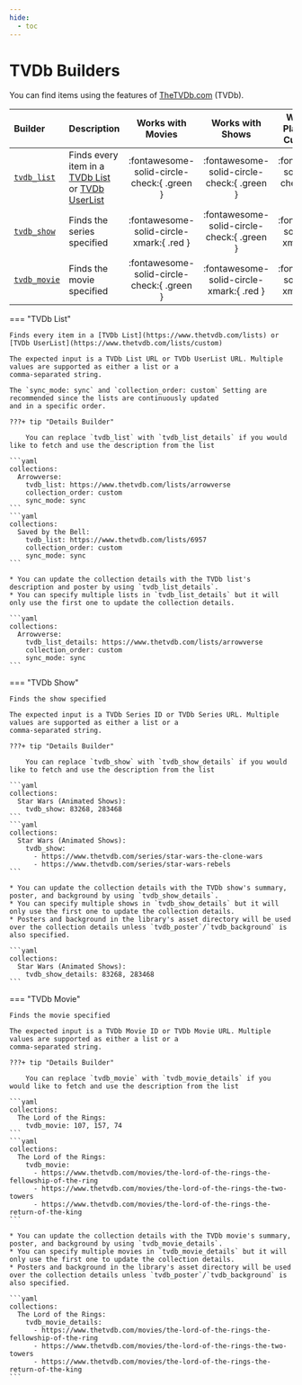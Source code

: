 ```yaml
---
hide:
  - toc
---
```

# TVDb Builders

You can find items using the features of [TheTVDb.com](https://www.thetvdb.com/) (TVDb).

| Builder                     | Description                                                                                                                                                                                         |             Works with Movies              |              Works with Shows              |    Works with Playlists and Custom Sort    |
|:----------------------------|:----------------------------------------------------------------------------------------------------------------------------------------------------------------------------------------------------|:------------------------------------------:|:------------------------------------------:|:------------------------------------------:|
| [`tvdb_list`](#tvdb-list)   | Finds every item in a [TVDb List](https://www.thetvdb.com/lists) or [TVDb UserList](https://www.thetvdb.com/lists/custom)                                                                           | :fontawesome-solid-circle-check:{ .green } | :fontawesome-solid-circle-check:{ .green } | :fontawesome-solid-circle-check:{ .green } |
| [`tvdb_show`](#tvdb-show)   | Finds the series specified                                                                                                                                                                          |  :fontawesome-solid-circle-xmark:{ .red }  | :fontawesome-solid-circle-check:{ .green } |  :fontawesome-solid-circle-xmark:{ .red }  | 
| [`tvdb_movie`](#tvdb-movie) | Finds the movie specified                                                                                                                                                                           | :fontawesome-solid-circle-check:{ .green } |  :fontawesome-solid-circle-xmark:{ .red }  |  :fontawesome-solid-circle-xmark:{ .red }  |

=== "TVDb List"
    
    Finds every item in a [TVDb List](https://www.thetvdb.com/lists) or [TVDb UserList](https://www.thetvdb.com/lists/custom)
    
    The expected input is a TVDb List URL or TVDb UserList URL. Multiple values are supported as either a list or a 
    comma-separated string.
    
    The `sync_mode: sync` and `collection_order: custom` Setting are recommended since the lists are continuously updated 
    and in a specific order.

    ???+ tip "Details Builder"

        You can replace `tvdb_list` with `tvdb_list_details` if you would like to fetch and use the description from the list

    ```yaml
    collections:
      Arrowverse:
        tvdb_list: https://www.thetvdb.com/lists/arrowverse
        collection_order: custom
        sync_mode: sync
    ```
    ```yaml
    collections:
      Saved by the Bell:
        tvdb_list: https://www.thetvdb.com/lists/6957
        collection_order: custom
        sync_mode: sync
    ```

    * You can update the collection details with the TVDb list's description and poster by using `tvdb_list_details`.
    * You can specify multiple lists in `tvdb_list_details` but it will only use the first one to update the collection details.
    
    ```yaml
    collections:
      Arrowverse:
        tvdb_list_details: https://www.thetvdb.com/lists/arrowverse
        collection_order: custom
        sync_mode: sync
    ```

=== "TVDb Show"
    
    Finds the show specified
    
    The expected input is a TVDb Series ID or TVDb Series URL. Multiple values are supported as either a list or a 
    comma-separated string.

    ???+ tip "Details Builder"

        You can replace `tvdb_show` with `tvdb_show_details` if you would like to fetch and use the description from the list

    ```yaml
    collections:
      Star Wars (Animated Shows):
        tvdb_show: 83268, 283468
    ```
    ```yaml
    collections:
      Star Wars (Animated Shows):
        tvdb_show:
          - https://www.thetvdb.com/series/star-wars-the-clone-wars
          - https://www.thetvdb.com/series/star-wars-rebels
    ```

    * You can update the collection details with the TVDb show's summary, poster, and background by using `tvdb_show_details`.
    * You can specify multiple shows in `tvdb_show_details` but it will only use the first one to update the collection details.
    * Posters and background in the library's asset directory will be used over the collection details unless `tvdb_poster`/`tvdb_background` is also specified.
    
    ```yaml
    collections:
      Star Wars (Animated Shows):
        tvdb_show_details: 83268, 283468
    ```

=== "TVDb Movie"

    Finds the movie specified
    
    The expected input is a TVDb Movie ID or TVDb Movie URL. Multiple values are supported as either a list or a 
    comma-separated string.

    ???+ tip "Details Builder"

        You can replace `tvdb_movie` with `tvdb_movie_details` if you would like to fetch and use the description from the list
    
    ```yaml
    collections:
      The Lord of the Rings:
        tvdb_movie: 107, 157, 74
    ```
    ```yaml
    collections:
      The Lord of the Rings:
        tvdb_movie:
          - https://www.thetvdb.com/movies/the-lord-of-the-rings-the-fellowship-of-the-ring
          - https://www.thetvdb.com/movies/the-lord-of-the-rings-the-two-towers
          - https://www.thetvdb.com/movies/the-lord-of-the-rings-the-return-of-the-king
    ```

    * You can update the collection details with the TVDb movie's summary, poster, and background by using `tvdb_movie_details`.
    * You can specify multiple movies in `tvdb_movie_details` but it will only use the first one to update the collection details.
    * Posters and background in the library's asset directory will be used over the collection details unless `tvdb_poster`/`tvdb_background` is also specified.

    ```yaml
    collections:
      The Lord of the Rings:
        tvdb_movie_details:
          - https://www.thetvdb.com/movies/the-lord-of-the-rings-the-fellowship-of-the-ring
          - https://www.thetvdb.com/movies/the-lord-of-the-rings-the-two-towers
          - https://www.thetvdb.com/movies/the-lord-of-the-rings-the-return-of-the-king
    ```